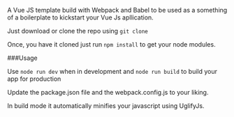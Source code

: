 A Vue JS template build with Webpack and Babel to be used as a something of a boilerplate to kickstart your Vue Js apllication.

Just download or clone the repo using ```git clone```

Once, you have it cloned just run ```npm install``` to get your node modules.

###Usage

Use ```node run dev``` when in development and ```node run build``` to build your app for production

Update the package.json file and the webpack.config.js to your liking.

In build mode it automatically minifies your javascript using UglifyJs.
